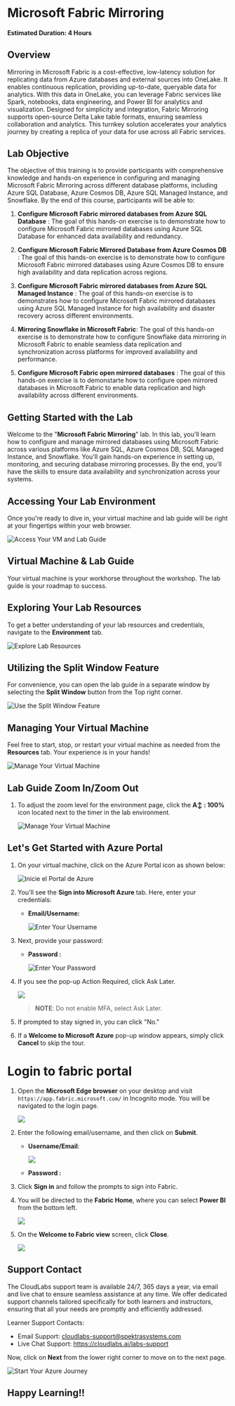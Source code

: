 # Microsoft Fabric Mirroring

####  Estimated Duration: 4 Hours

## Overview

Mirroring in Microsoft Fabric is a cost-effective, low-latency solution for replicating data from Azure databases and external sources into OneLake. It enables continuous replication, providing up-to-date, queryable data for analytics. With this data in OneLake, you can leverage Fabric services like Spark, notebooks, data engineering, and Power BI for analytics and visualization. Designed for simplicity and integration, Fabric Mirroring supports open-source Delta Lake table formats, ensuring seamless collaboration and analytics. This turnkey solution accelerates your analytics journey by creating a replica of your data for use across all Fabric services.

## Lab Objective

The objective of this training is to provide participants with comprehensive knowledge and hands-on experience in configuring and managing Microsoft Fabric Mirroring across different database platforms, including Azure SQL Database, Azure Cosmos DB, Azure SQL Managed Instance, and Snowflake. By the end of this course, participants will be able to:

1. **Configure Microsoft Fabric mirrored databases from Azure SQL Database** : The goal of this hands-on exercise is to demonstrate how to configure Microsoft Fabric mirrored databases using Azure SQL Database for enhanced data availability and redundancy.

2. **Configure Microsoft Fabric Mirrored Database from Azure Cosmos DB** : The goal of this hands-on exercise is to demonstrate how to configure Microsoft Fabric mirrored databases using Azure Cosmos DB to ensure high availability and data replication across regions.

3. **Configure Microsoft Fabric mirrored databases from Azure SQL Managed Instance** : The goal of this hands-on exercise is to demonstrates how to configure Microsoft Fabric mirrored databases using Azure SQL Managed Instance for high availability and disaster recovery across different environments.

4. **Mirroring Snowflake in Microsoft Fabric**: The goal of this hands-on exercise is to demonstrate how to configure Snowflake data mirroring in Microsoft Fabric to enable seamless data replication and synchronization across platforms for improved availability and performance.

5. **Configure Microsoft Fabric open mirrored databases** : The goal of this hands-on exercise is to demonstarte how to configure open mirrored databases in Microsoft Fabric to enable data replication and high availability across different environments.

## Getting Started with the Lab

Welcome to the "**Microsoft Fabric Mirroring**" lab. In this lab, you'll learn how to configure and manage mirrored databases using Microsoft Fabric across various platforms like Azure SQL, Azure Cosmos DB, SQL Managed Instance, and Snowflake. You'll gain hands-on experience in setting up, monitoring, and securing database mirroring processes. By the end, you'll have the skills to ensure data availability and synchronization across your systems.

## Accessing Your Lab Environment
 
Once you're ready to dive in, your virtual machine and lab guide will be right at your fingertips within your web browser.
 
![Access Your VM and Lab Guide](../media/labguide-1.png)

## Virtual Machine & Lab Guide
 
Your virtual machine is your workhorse throughout the workshop. The lab guide is your roadmap to success.
 
## Exploring Your Lab Resources
 
To get a better understanding of your lab resources and credentials, navigate to the **Environment** tab.
 
![Explore Lab Resources](../media/env-1.png)
 
## Utilizing the Split Window Feature
 
For convenience, you can open the lab guide in a separate window by selecting the **Split Window** button from the Top right corner.
 
![Use the Split Window Feature](../media/spl.png)
 
## Managing Your Virtual Machine
 
Feel free to start, stop, or restart your virtual machine as needed from the **Resources** tab. Your experience is in your hands!
 
![Manage Your Virtual Machine](../media/res.png)

## Lab Guide Zoom In/Zoom Out

1. To adjust the zoom level for the environment page, click the **A↕ : 100%** icon located next to the timer in the lab environment.

   ![Manage Your Virtual Machine](../media/labzoom-1.png)


## Let's Get Started with Azure Portal
 
1. On your virtual machine, click on the Azure Portal icon as shown below:

   ![Inicie el Portal de Azure](../media/sc900-image(1).png)
 
1. You'll see the **Sign into Microsoft Azure** tab. Here, enter your credentials:
 
   - **Email/Username:** <inject key="AzureAdUserEmail"></inject>
 
       ![Enter Your Username](../media/sc900-image-1.png)
 
4. Next, provide your password:
 
    - **Password :** <inject key="AzureAdUserPassword"></inject>
 
       ![Enter Your Password](../media/sc900-image-2.png)

5. If you see the pop-up Action Required, click Ask Later.

   ![](../media/up1.png)
    
   > **NOTE**: Do not enable MFA, select Ask Later.
 
7. If prompted to stay signed in, you can click "No."
 
8. If a **Welcome to Microsoft Azure** pop-up window appears, simply click **Cancel** to skip the tour.
 
# Login to fabric portal

1. Open the **Microsoft Edge browser** on your desktop and visit `https://app.fabric.microsoft.com/` in Incognito mode. You will be navigated to the login page.

     ![](../media/Lab-01/image5.png)

1. Enter the following email/username, and then click on **Submit**.  

     - **Username/Email**: <inject key="AzureAdUserEmail"></inject>

        ![](../media/Lab-01/image6.png)

     - **Password :** <inject key="AzureAdUserPassword"></inject>

1. Click **Sign in** and follow the prompts to sign into Fabric.

1. You will be directed to the **Fabric Home**, where you can select **Power BI** from the bottom left.

     ![](../media/Lab-01/powerbi-1.png)

1. On the **Welcome to Fabric view** screen, click **Close**.

   ![](../media/Lab-01/cancel.png)

## Support Contact

The CloudLabs support team is available 24/7, 365 days a year, via email and live chat to ensure seamless assistance at any time. We offer dedicated support channels tailored specifically for both learners and instructors, ensuring that all your needs are promptly and efficiently addressed.

Learner Support Contacts:

- Email Support: cloudlabs-support@spektrasystems.com
- Live Chat Support: https://cloudlabs.ai/labs-support

Now, click on **Next** from the lower right corner to move on to the next page.

![Start Your Azure Journey](../media/Lab-05/next-1.png)

## Happy Learning!!

